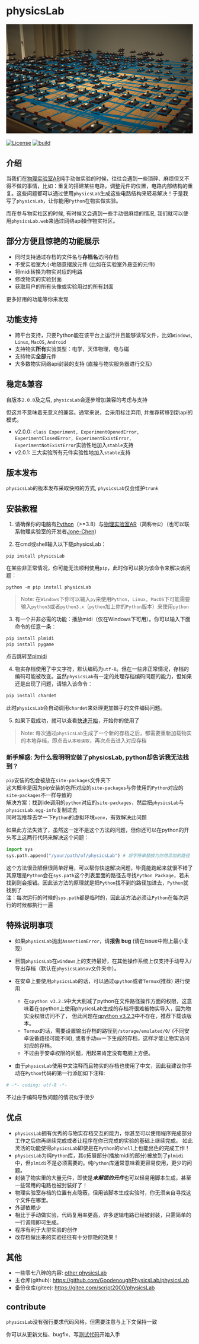 ﻿# physicsLab

![输入图片说明](./cover.jpg)

[![License](https://img.shields.io/badge/License-MIT-green.svg)](LICENSE)
[![build](https://github.com/gaogaotiantian/viztracer/workflows/build/badge.svg)](https://github.com/GoodenoughPhysicsLab/physicsLab/actions)
<!-- ![support-version](https://img.shields.io/pypi/pyversions/viztracer) 支持3.8及以上版本 -->

## 介绍
当我们在[物理实验室AR](https://www.turtlesim.com/)纯手动做实验的时候，往往会遇到一些琐碎、麻烦但又不得不做的事情，比如：重复的搭建某些电路，调整元件的位置，电路内部结构的重复。这些问题都可以通过使用`physicsLab`生成这些电路结构来轻易解决！于是我写了`physicsLab`，让你能用`Python`在物实做实验。

而在参与物实社区的时候, 有时候又会遇到一些手动很麻烦的情况, 我们就可以使用`physicsLab.web`来通过网络api操作物实社区。

## 部分方便且惊艳的功能展示
*  同时支持通过存档的文件名与**存档名**访问存档
*  不受实验室大小地随意摆放元件 (比如在实验室外悬空的元件)
*  将midi转换为物实对应的电路
*  修改物实的实验封面
*  获取用户的所有头像或实验用过的所有封面

更多好用的功能等你来发现

## 功能支持
* 跨平台支持，只要Python能在该平台上运行并且能够读写文件，比如`Windows`, `Linux`, `MacOS`, `Android`
* 支持物实**所有**实验类型：电学，天体物理，电与磁
* 支持物实**全部**元件
* 大多数物实网络api封装的支持 (直接与物实服务器进行交互)

## 稳定&兼容
自版本`2.0.0`及之后, `physicsLab`会逐步增加兼容的考虑与支持

但这并不意味着无意义的兼容。通常来说，会采用标注弃用, 并推荐转移到新api的模式。
* v2.0.0: `class Experiment, ExperimentOpenedError, ExperimentClosedError, ExperimentExistError, ExperimentNotExistError`实验性地加入`stable`支持
* v2.0.1: 三大实验所有元件实验性地加入`stable`支持

## 版本发布
`physicsLab`的版本发布采取快照的方式, `physicsLab`仅会维护`trunk`

## 安装教程
1.  请确保你的电脑有[Python](https://www.python.org)（>=3.8）与[物理实验室AR](https://www.turtlesim.com/)（简称`物实`）（也可以联系物理实验室的开发者[Jone-Chen](https://gitee.com/civitasjohn)）

2.  在cmd或shell输入以下载physicsLab：
```shell
pip install physicsLab
```
在某些非正常情况，你可能无法顺利使用`pip`，此时你可以换为该命令来解决该问题：
```shell
python -m pip install physicsLab
```
> Note: 在`Windows`下你可以输入`py`来使用`Python`，`Linux, MacOS`下可能需要输入`python3`或者`python3.x`（`python`加上你的`Python`版本）来使用`python`

3.  有一个并非必需的功能：播放midi（仅在Windows下可用）。你可以输入下面命令的任意一条：
```shell
pip install plmidi
pip install pygame
```
点击跳转至[plmidi](https://github.com/GoodenoughPhysicsLab/plmidi)

4.  物实存档使用了中文字符，默认编码为`utf-8`。但在一些非正常情况，存档的编码可能被改变。虽然`physicsLab`有一定的处理存档编码问题的能力，但如果还是出现了问题，请输入该命令：
```bash
pip install chardet
```
此时`physicsLab`会自动调用`chardet`来处理更加棘手的文件编码问题。

5.  如果下载成功，就可以查看[快速开始](docs/quick_start.md)，开始你的使用了
> Note: 每次通过`physicsLab`生成了一个新的存档之后，都需要重新加载物实的本地存档，即点击`从本地读取`，再次点击进入对应存档

### 新手解惑: 为什么我明明安装了physicsLab, python却告诉我无法找到？
`pip`安装的包会被放在`site-packages`文件夹下  
这大概率是因为pip安装的包所对应的`site-packages`与你使用的`Python`对应的`site-packages`不一样导致的  
解决方案：找到ide调用的`python`对应的`site-packages`，然后把`physicsLab`与`physicsLab.egg-info`复制过去  
同时我推荐去学一下`Python`的虚拟环境`venv`，有效解决此问题  

如果此方法失效了，虽然这一定不是这个方法的问题，但你还可以在python的开头写上这两行代码来解决这个问题：  
```python
import sys
sys.path.append("/your/path/of/physicsLab") # 将字符串替换为你想添加的路径
```
这个方法很丑陋但很简单好用，可以帮你快速解决问题，毕竟能跑起来就很不错了  
其原理是`Python`会在`sys.path`这个列表里面的路径去寻找`Python Package`，若未找到则会报错。因此该方法的原理就是把`Python`找不到的路径加进去，`Python`就找到了  
注：每次运行的时候的`sys.path`都是临时的，因此该方法必须让`Python`在每次运行的时候都执行一遍  

## 特殊说明事项
* 如果`physicsLab`抛出`AssertionError`，请**报告 bug** (请在issue中附上最小复现)

* 目前`physicsLab`在`windows`上的支持最好，在其他操作系统上仅支持手动导入/导出存档（默认在`physicsLabSav`文件夹中）。

* 在安卓上要使用`physicsLab`的话，可以通过`qpython`或者`Termux`(推荐) 进行使用
  * 在`qpython v3.2.5`中大大削减了python在文件路径操作方面的权限，这意味着在qpython上使用physicsLab生成的存档将很难被物实导入，因为物实没权限访问不了， 但此问题在[qpython v3.2.3](https://github.com/qpython-android/qpython/releases/tag/v3.2.3)中不存在，推荐下载该版本。
  * `Termux`的话，需要设置输出存档的路径到`/storage/emulated/0/` (不同安卓设备路径可能不同), 或者手动`mv`一下生成的存档，这样才能让物实访问对应的存档。
  * 不过由于安卓权限的问题，用起来肯定没有电脑上方便。

* 由于`physicsLab`使用中文注释而且物实的存档也使用了中文，因此我建议你手动在`Python`代码的第一行添加如下注释:
```Python
# -*- coding: utf-8 -*-
```
不过由于编码导致问题的情况似乎很少

## 优点
*  `physicsLab`拥有优秀的与物实存档交互的能力，你甚至可以使用程序完成部分工作之后你再继续完成或者让程序在你已完成的实验的基础上继续完成。
  如此灵活的功能使得`physicsLab`即使是在`Python`的`shell`上也能出色的完成工作！
*  `physicsLab`为纯`Python`库，其c拓展部分(播放midi的部分)被放到了`plmidi`中，但`plmidi`不是必须需要的。纯`Python`库通常意味着更容易使用，更少的问题。
*  封装了物实里的大量元件，即使是***未解锁的元件***也可以轻易用脚本生成，甚至一些常用的电路也被封装好了！
*  物理实验室存档的位置有点隐蔽，但用该脚本生成实验时，你无须亲自寻找这个文件在哪里。
*  外部依赖少
*  相比于手动做实验，代码复用率更高，许多逻辑电路已经被封装，只需简单的一行调用即可生成。
*  程序有利于大型实验的创作
*  改存档做出来的实验往往有十分惊艳的效果！

## 其他
* 一些零七八碎的内容: [other physicsLab](https://gitee.com/script2000/temporary-warehouse/tree/master/other%20physicsLab)
* 主仓库(github): https://github.com/GoodenoughPhysicsLab/physicsLab
* 备份仓库(gitee): https://gitee.com/script2000/physicsLab

## contribute
`physicsLab`没有强行要求代码风格，但需要注意与上下文保持一致

你可以从更新文档、bugfix、写[测试代码](./test_pl)开始入手
